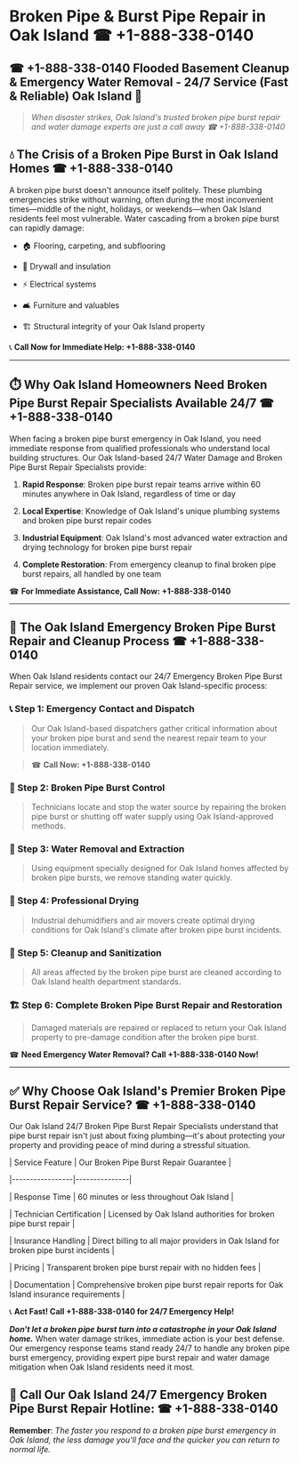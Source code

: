 # Broken Pipe & Burst Pipe Repair in Oak Island ☎ +1-888-338-0140  
## ☎ +1-888-338-0140 Flooded Basement Cleanup & Emergency Water Removal - 24/7 Service (Fast & Reliable) Oak Island 🚨  

> *When disaster strikes, Oak Island's trusted broken pipe burst repair and water damage experts are just a call away ☎ +1-888-338-0140*  

## 💧 The Crisis of a Broken Pipe Burst in Oak Island Homes ☎ +1-888-338-0140  

A broken pipe burst doesn't announce itself politely. These plumbing emergencies strike without warning, often during the most inconvenient times—middle of the night, holidays, or weekends—when Oak Island residents feel most vulnerable. Water cascading from a broken pipe burst can rapidly damage:  

* 🏠 Flooring, carpeting, and subflooring  
* 🧱 Drywall and insulation  
* ⚡ Electrical systems  
* 🛋️ Furniture and valuables  
* 🏗️ Structural integrity of your Oak Island property  

📞 **Call Now for Immediate Help: +1-888-338-0140**  

---  

## ⏱️ Why Oak Island Homeowners Need Broken Pipe Burst Repair Specialists Available 24/7 ☎ +1-888-338-0140  

When facing a broken pipe burst emergency in Oak Island, you need immediate response from qualified professionals who understand local building structures. Our Oak Island-based 24/7 Water Damage and Broken Pipe Burst Repair Specialists provide:  

1. **Rapid Response**: Broken pipe burst repair teams arrive within 60 minutes anywhere in Oak Island, regardless of time or day  
2. **Local Expertise**: Knowledge of Oak Island's unique plumbing systems and broken pipe burst repair codes  
3. **Industrial Equipment**: Oak Island's most advanced water extraction and drying technology for broken pipe burst repair  
4. **Complete Restoration**: From emergency cleanup to final broken pipe burst repairs, all handled by one team  

☎ **For Immediate Assistance, Call Now: +1-888-338-0140**  

---  

## 🔧 The Oak Island Emergency Broken Pipe Burst Repair and Cleanup Process ☎ +1-888-338-0140  

When Oak Island residents contact our 24/7 Emergency Broken Pipe Burst Repair service, we implement our proven Oak Island-specific process:  

### 📞 Step 1: Emergency Contact and Dispatch  
> Our Oak Island-based dispatchers gather critical information about your broken pipe burst and send the nearest repair team to your location immediately.  
> ☎ **Call Now: +1-888-338-0140**  

### 🚿 Step 2: Broken Pipe Burst Control  
> Technicians locate and stop the water source by repairing the broken pipe burst or shutting off water supply using Oak Island-approved methods.  

### 🌊 Step 3: Water Removal and Extraction  
> Using equipment specially designed for Oak Island homes affected by broken pipe bursts, we remove standing water quickly.  

### 💨 Step 4: Professional Drying  
> Industrial dehumidifiers and air movers create optimal drying conditions for Oak Island's climate after broken pipe burst incidents.  

### 🧼 Step 5: Cleanup and Sanitization  
> All areas affected by the broken pipe burst are cleaned according to Oak Island health department standards.  

### 🏗️ Step 6: Complete Broken Pipe Burst Repair and Restoration  
> Damaged materials are repaired or replaced to return your Oak Island property to pre-damage condition after the broken pipe burst.  

☎ **Need Emergency Water Removal? Call +1-888-338-0140 Now!**  

---  

## ✅ Why Choose Oak Island's Premier Broken Pipe Burst Repair Service? ☎ +1-888-338-0140  

Our Oak Island 24/7 Broken Pipe Burst Repair Specialists understand that pipe burst repair isn't just about fixing plumbing—it's about protecting your property and providing peace of mind during a stressful situation.  

| Service Feature | Our Broken Pipe Burst Repair Guarantee |  
|-----------------|---------------|  
| Response Time | 60 minutes or less throughout Oak Island |  
| Technician Certification | Licensed by Oak Island authorities for broken pipe burst repair |  
| Insurance Handling | Direct billing to all major providers in Oak Island for broken pipe burst incidents |  
| Pricing | Transparent broken pipe burst repair with no hidden fees |  
| Documentation | Comprehensive broken pipe burst repair reports for Oak Island insurance requirements |  

📞 **Act Fast! Call +1-888-338-0140 for 24/7 Emergency Help!**  

***Don't let a broken pipe burst turn into a catastrophe in your Oak Island home.*** When water damage strikes, immediate action is your best defense. Our emergency response teams stand ready 24/7 to handle any broken pipe burst emergency, providing expert pipe burst repair and water damage mitigation when Oak Island residents need it most.  

## 📱 Call Our Oak Island 24/7 Emergency Broken Pipe Burst Repair Hotline: ☎ +1-888-338-0140  

**Remember**: *The faster you respond to a broken pipe burst emergency in Oak Island, the less damage you'll face and the quicker you can return to normal life.*